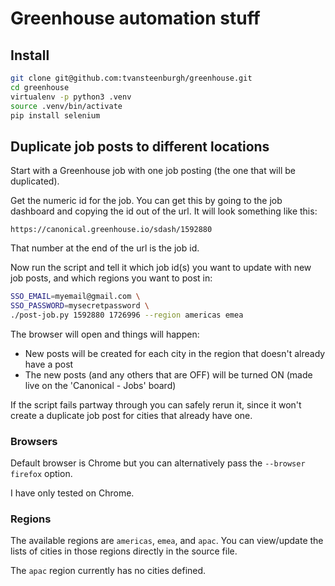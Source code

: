 # Greenhouse automation stuff

## Install

```bash
git clone git@github.com:tvansteenburgh/greenhouse.git
cd greenhouse
virtualenv -p python3 .venv
source .venv/bin/activate
pip install selenium
```

## Duplicate job posts to different locations

Start with a Greenhouse job with one job posting (the one that will be
duplicated).

Get the numeric id for the job. You can get this by going to the job
dashboard and copying the id out of the url. It will look something like
this:

`https://canonical.greenhouse.io/sdash/1592880`

That number at the end of the url is the job id.

Now run the script and tell it which job id(s) you want to update with
new job posts, and which regions you want to post in:

```bash
SSO_EMAIL=myemail@gmail.com \
SSO_PASSWORD=mysecretpassword \
./post-job.py 1592880 1726996 --region americas emea
```

The browser will open and things will happen:

- New posts will be created for each city in the region that doesn't
  already have a post
- The new posts (and any others that are OFF) will be turned ON (made
  live on the 'Canonical - Jobs' board)

If the script fails partway through you can safely rerun it, since it won't
create a duplicate job post for cities that already have one.

### Browsers

Default browser is Chrome but you can alternatively pass the `--browser firefox` option.

I have only tested on Chrome.

### Regions

The available regions are `americas`, `emea`, and `apac`. You can
view/update the lists of cities in those regions directly in the source
file.

The `apac` region currently has no cities defined.
